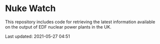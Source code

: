 # Nuke Watch

This repository includes code for retrieving the latest information available on the output of EDF nuclear power plants in the UK.

Last updated: 2021-05-27 04:51